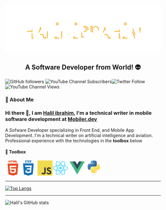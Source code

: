 
<img src="./halil.svg"></img>  


<h2 align="center">A Software Developer from World! 👽</h2>



![GitHub followers](https://img.shields.io/github/followers/halilxibrahim?label=Follow%20my%20GitHub&style=social)
![YouTube Channel Subscribers](https://img.shields.io/youtube/channel/subscribers/UC_5F-GyEGIGXw29yymZOg8w?label=People%20subscribers%20my%20channel&style=social)![Twitter Follow](https://img.shields.io/twitter/follow/dev_kamaci?label=People%20following%20me%20on%20twitter&style=social) ![YouTube Channel Views](https://img.shields.io/youtube/channel/views/UC_5F-GyEGIGXw29yymZOg8w?label=Total%20views%20on%20my%20channel&style=social)


### 📘 About Me 
### Hi there 👋, I am [Halil ibrahim](https://www.linkedin.com/in/halil-ibrahim-kamac%C4%B1/), I'm a technical writer in mobile software development at [Mobiler.dev](https://www.mobiler.dev/)
A Sofware Developer specializing in Front End, and Mobile App Development.
I'm a technical writer on artificial intelligence and aviation.
Professional experience with the technologies in the **toolbox** below 


#### 🧰 Toolbox



<img src="https://github.com/devicons/devicon/blob/master/icons/html5/html5-plain-wordmark.svg" alt="JavaScript Logo" width="50" height="50" /><img src="https://github.com/devicons/devicon/blob/master/icons/css3/css3-plain-wordmark.svg" alt="JavaScript Logo" width="50" height="50" /> <img src="https://github.com/devicons/devicon/blob/master/icons/javascript/javascript-original.svg" alt="JavaScript Logo" width="50" height="50" /><img src="https://github.com/devicons/devicon/blob/master/icons/react/react-original.svg" alt="JavaScript Logo" width="50" height="50" /> 
<img src="https://github.com/devicons/devicon/blob/master/icons/vuejs/vuejs-original.svg" alt="JavaScript Logo" width="50" height="50" /> <img src="https://github.com/devicons/devicon/blob/master/icons/python/python-original.svg" alt="JavaScript Logo" width="50" height="50" />


---

[![Top Langs](https://github-readme-stats.vercel.app/api/top-langs/?username=halilxibrahim&langs_count=8)](https://github.com/halilxibrahim/github-readme-stats)



---

![Halil's GitHub stats](https://github-readme-stats.vercel.app/api?username=halilxibrahim&show_icons=true&theme=radical)





<!--
**halilxibrahim/halilxibrahim** is a ✨ _special_ ✨ repository because its `README.md` (this file) appears on your GitHub profile.

Here are some ideas to get you started:

- 🔭 I’m currently working on ...
- 🌱 I’m currently learning ...
- 👯 I’m looking to collaborate on ...
- 🤔 I’m looking for help with ...
- 💬 Ask me about ...
- 📫 How to reach me: ...
- 😄 Pronouns: ...
- ⚡ Fun fact: ...
-->
